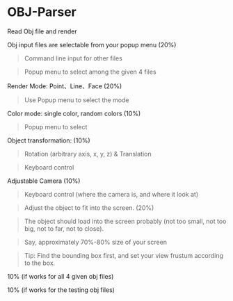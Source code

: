 # OBJ-Parser

Read Obj file and render

Obj input files are selectable from your popup menu (20%)

  >Command line input for other files
  
  >Popup menu to select among the given 4 files
  
 
Render Mode: Point、Line、Face (20%)

  >Use Popup menu to select the mode
  
Color mode: single color, random colors (10%)

  >Popup menu to select
  
Object transformation: (10%)

  >Rotation (arbitrary axis, x, y, z) & Translation
  
  >Keyboard control
  
Adjustable Camera (10%)

  >Keyboard control (where the camera is, and where it look at)
  
 >Adjust the object to fit into the screen. (20%)

   >The object should load into the screen probably (not too small,
not too big, not to far, not to close).

  >Say, approximately 70%-80% size of your screen
  
  >Tip: Find the bounding box first, and set your view frustum according
to the box.

10% (if works for all 4 given obj files)

10% (if works for the testing obj files)

